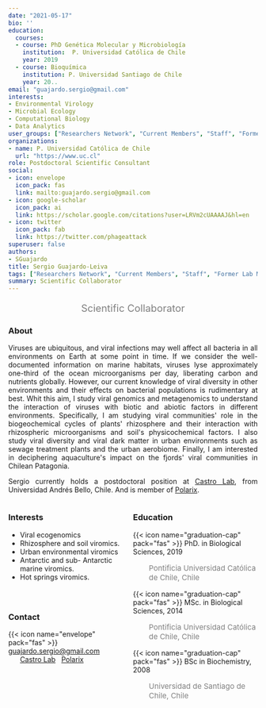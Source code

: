 ```yaml
---
date: "2021-05-17"
bio: ''
education:
  courses:
  - course: PhD Genética Molecular y Microbiología 
    institution:  P. Universidad Católica de Chile
    year: 2019
  - course: Bioquímica
    institution: P. Universidad Santiago de Chile
    year: 20..
email: "guajardo.sergio@gmail.com"
interests:
- Environmental Virology
- Microbial Ecology
- Computational Biology
- Data Analytics
user_groups: ["Researchers Network", "Current Members", "Staff", "Former Lab Members"]
organizations:
- name: P. Universidad Católica de Chile
  url: "https://www.uc.cl"
role: Postdoctoral Scientific Consultant
social:
- icon: envelope
  icon_pack: fas
  link: mailto:guajardo.sergio@gmail.com
- icon: google-scholar
  icon_pack: ai
  link: https://scholar.google.com/citations?user=LRVm2cUAAAAJ&hl=en
- icon: twitter
  icon_pack: fab
  link: https://twitter.com/phageattack
superuser: false
authors:
- SGuajardo
title: Sergio Guajardo-Leiva
tags: ["Researchers Network", "Current Members", "Staff", "Former Lab Members"]
summary: Scientific Collaborator
---
```


<p style="color:grey; font-size:20px; text-align:center;"> Scientific Collaborator </p>

<div style="text-align:justify;">

<h3> About </h3>

Viruses are ubiquitous, and viral infections may well affect all bacteria in all environments on Earth at some point in time. If we consider the well-documented information on marine habitats, viruses lyse approximately one-third of the ocean microorganisms per day, liberating carbon and nutrients globally. However, our current knowledge of viral diversity in other environments and their effects on bacterial populations is rudimentary at best. Whit this aim, I study viral genomics and metagenomics to understand the interaction of viruses with biotic and abiotic factors in different environments.
Specifically, I am studying viral communities' role in the biogeochemical cycles of plants' rhizosphere and their interaction with rhizospheric microorganisms and soil's physicochemical factors. I also study viral diversity and viral dark matter in urban environments such as sewage treatment plants and the urban aerobiome. Finally, I am interested in deciphering aquaculture's impact on the fjords' viral communities in Chilean Patagonia. <br>

Sergio currently holds a postdoctoral position at <a href="http://www.castrolab.org/">Castro Lab</a>, from Universidad Andrés Bello, Chile. And is member of <a href="https://www.polarix.org/">Polarix</a>.<br>

</div>

<style>
.column-left{
  float: left;
  width: 50%;
  text-align: left;
}
.column-right{
  float: right;
  width: 50%;
  text-align: left;
}
</style>

<div class="column-left">

<h3> Interests </h3>

- Viral ecogenomics
- Rhizosphere and 
  soil viromics.
- Urban environmental 
  viromics
- Antarctic and sub-
  Antarctic marine 
  viromics.
- Hot springs viromics.

<br><br>
</div>

<div class="column-right">

<h3> Education </h3>
{{< icon name="graduation-cap" pack="fas" >}} PhD. in Biological Sciences, 2019
<p style="color:grey; font-size:15px; padding-left:32px;"> Pontificia Universidad Católica de Chile, Chile  </p>
{{< icon name="graduation-cap" pack="fas" >}} MSc. in Biological Sciences, 2014
<p style="color:grey; font-size:15px; padding-left:32px;"> Pontificia Universidad Católica de Chile, Chile </p>
{{< icon name="graduation-cap" pack="fas" >}} BSc in Biochemistry, 2008
<p style="color:grey; font-size:15px; padding-left:32px;"> Universidad de Santiago de Chile, Chile </p>

<br><br><br><br>
</div>

<h3> Contact </h3>

{{< icon name="envelope" pack="fas" >}} guajardo.sergio@gmail.com <br>
<a href="mailto:guajardo.sergio@gmail.com"><i class="fas fa-envelope"></i></a> &nbsp;
<a href="https://scholar.google.com/citations?user=LRVm2cUAAAAJ&hl=en"><i class="ai ai-google-scholar-square ai"></i></a> &nbsp;
<a href="https://twitter.com/phageattack"><i class="fab fa-twitter"></i></a> &nbsp;
<a href="http://www.castrolab.org/"><i class="fas fa-link"></i> Castro Lab</a> &nbsp;
<a href="https://www.polarix.org/"><i class="fas fa-link"></i> Polarix</a> <br>
